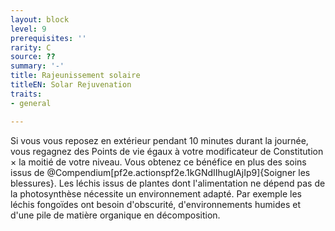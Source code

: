 ```yaml
---
layout: block
level: 9
prerequisites: ''
rarity: C
source: ??
summary: '-'
title: Rajeunissement solaire
titleEN: Solar Rejuvenation
traits:
- general

---
```


<p><span id="ctl00_MainContent_DetailedOutput">Si vous vous reposez en extérieur pendant 10 minutes durant la journée, vous regagnez des Points de vie égaux à votre modificateur de Constitution × la moitié de votre niveau. Vous obtenez ce bénéfice en plus des soins issus de @Compendium[pf2e.actionspf2e.1kGNdIIhuglAjIp9]{Soigner les blessures}. Les léchis issus de plantes dont l'alimentation ne dépend pas de la photosynthèse nécessite un environnement adapté. Par exemple les léchis fongoïdes ont besoin d'obscurité, d'environnements humides et d'une pile de matière organique en décomposition.&nbsp;</span></p>